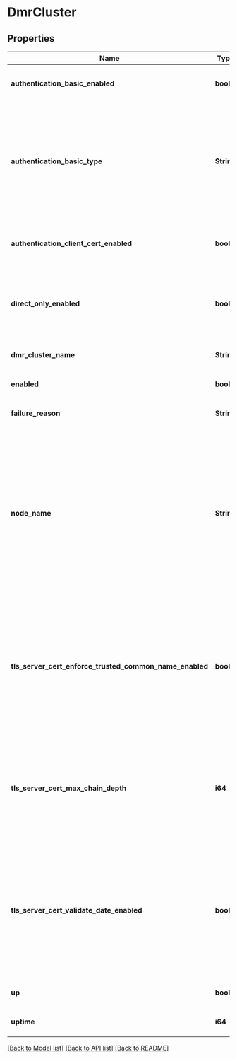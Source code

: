 # DmrCluster

## Properties
Name | Type | Description | Notes
------------ | ------------- | ------------- | -------------
**authentication_basic_enabled** | **bool** | Indicates whether basic authentication is enabled for Cluster Links. | [optional] [default to null]
**authentication_basic_type** | **String** | The type of basic authentication to use for Cluster Links. The allowed values and their meaning are:  &lt;pre&gt; \&quot;internal\&quot; - Use locally configured password. \&quot;none\&quot; - No authentication. &lt;/pre&gt;  | [optional] [default to null]
**authentication_client_cert_enabled** | **bool** | Indicates whether client certificate authentication is enabled for Cluster Links. | [optional] [default to null]
**direct_only_enabled** | **bool** | Indicates whether this cluster only supports direct messaging. If true, guaranteed messages will not be transmitted through the cluster. | [optional] [default to null]
**dmr_cluster_name** | **String** | The name of the Cluster. | [optional] [default to null]
**enabled** | **bool** | Indicates whether the Cluster is enabled. | [optional] [default to null]
**failure_reason** | **String** | The failure reason for the Cluster being down. | [optional] [default to null]
**node_name** | **String** | The name of this node in the Cluster. This is the name that this broker (or redundant group of brokers) is know by to other nodes in the Cluster. The name is chosen automatically to be either this broker&#39;s Router Name or Mate Router Name, depending on which Active Standby Role (primary or backup) this broker plays in its redundancy group. | [optional] [default to null]
**tls_server_cert_enforce_trusted_common_name_enabled** | **bool** | Indicates whether the common name provided by the remote broker is enforced against the list of trusted common names configured for the Link. If enabled, the certificate&#39;s common name must match one of the trusted common names for the Link to be accepted. | [optional] [default to null]
**tls_server_cert_max_chain_depth** | **i64** | The maximum allowed depth of a certificate chain. The depth of a chain is defined as the number of signing CA certificates that are present in the chain back to a trusted self-signed root CA certificate. | [optional] [default to null]
**tls_server_cert_validate_date_enabled** | **bool** | Indicates whether validation of the \&quot;Not Before\&quot; and \&quot;Not After\&quot; validity dates in the certificate is enabled. When disabled, the certificate is accepted even if the certificate is not valid based on these dates. | [optional] [default to null]
**up** | **bool** | Indicates whether the Cluster is operationally up. | [optional] [default to null]
**uptime** | **i64** | The amount of time in seconds since the Cluster was up. | [optional] [default to null]

[[Back to Model list]](../README.md#documentation-for-models) [[Back to API list]](../README.md#documentation-for-api-endpoints) [[Back to README]](../README.md)


